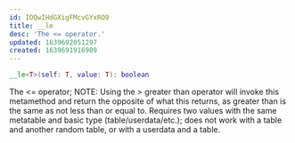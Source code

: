 ```yaml
---
id: IOQwIHdGXigFMcvGYxRO9
title: __le
desc: 'The <= operator.'
updated: 1639692051297
created: 1639691916909
---
```

```Lua
__le<T>(self: T, value: T): boolean
```
The <= operator; NOTE: Using the > greater than operator will invoke this metamethod and return the opposite of what this returns, as greater than is the same as not less than or equal to. Requires two values with the same metatable and basic type (table/userdata/etc.); does not work with a table and another random table, or with a userdata and a table.